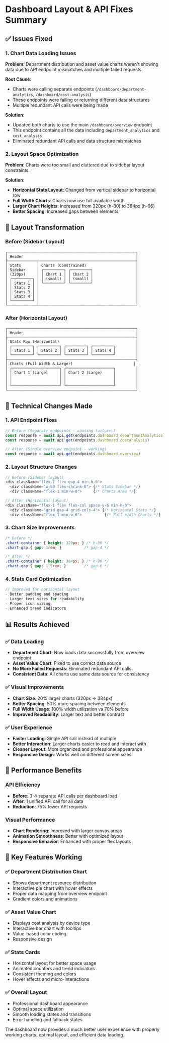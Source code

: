 # Dashboard Layout & API Fixes Summary

## ✅ Issues Fixed

### **1. Chart Data Loading Issues**
**Problem**: Department distribution and asset value charts weren't showing data due to API endpoint mismatches and multiple failed requests.

**Root Cause**: 
- Charts were calling separate endpoints (`/dashboard/department-analytics`, `/dashboard/cost-analysis`) 
- These endpoints were failing or returning different data structures
- Multiple redundant API calls were being made

**Solution**:
- Updated both charts to use the main `/dashboard/overview` endpoint
- This endpoint contains all the data including `department_analytics` and `cost_analysis`
- Eliminated redundant API calls and data structure mismatches

### **2. Layout Space Optimization**
**Problem**: Charts were too small and cluttered due to sidebar layout constraints.

**Solution**: 
- **Horizontal Stats Layout**: Changed from vertical sidebar to horizontal row
- **Full Width Charts**: Charts now use full available width
- **Larger Chart Heights**: Increased from 320px (h-80) to 384px (h-96)
- **Better Spacing**: Increased gaps between elements

## 🎯 **Layout Transformation**

### **Before (Sidebar Layout)**
```
┌─────────────────────────────────────────────────────────┐
│ Header                                                  │
├─────────────┬───────────────────────────────────────────┤
│ Stats       │ Charts (Constrained)                      │
│ Sidebar     │ ┌─────────┐ ┌─────────┐                   │
│ (320px)     │ │ Chart 1 │ │ Chart 2 │                   │
│ ┌─────────┐ │ │ (small) │ │ (small) │                   │
│ │ Stats 1 │ │ └─────────┘ └─────────┘                   │
│ │ Stats 2 │ │                                           │
│ │ Stats 3 │ │                                           │
│ │ Stats 4 │ │                                           │
│ └─────────┘ │                                           │
└─────────────┴───────────────────────────────────────────┘
```

### **After (Horizontal Layout)**
```
┌─────────────────────────────────────────────────────────┐
│ Header                                                  │
├─────────────────────────────────────────────────────────┤
│ Stats Row (Horizontal)                                  │
│ ┌─────────┐ ┌─────────┐ ┌─────────┐ ┌─────────┐         │
│ │ Stats 1 │ │ Stats 2 │ │ Stats 3 │ │ Stats 4 │         │
│ └─────────┘ └─────────┘ └─────────┘ └─────────┘         │
├─────────────────────────────────────────────────────────┤
│ Charts (Full Width & Larger)                           │
│ ┌─────────────────────┐ ┌─────────────────────┐         │
│ │ Chart 1 (Large)     │ │ Chart 2 (Large)     │         │
│ │                     │ │                     │         │
│ │                     │ │                     │         │
│ └─────────────────────┘ └─────────────────────┘         │
└─────────────────────────────────────────────────────────┘
```

## 🔧 **Technical Changes Made**

### **1. API Endpoint Fixes**
```typescript
// Before (Separate endpoints - causing failures)
const response = await api.get(endpoints.dashboard.departmentAnalytics)
const response = await api.get(endpoints.dashboard.costAnalysis)

// After (Single overview endpoint - working)
const response = await api.get(endpoints.dashboard.overview)
```

### **2. Layout Structure Changes**
```typescript
// Before (Sidebar layout)
<div className="flex-1 flex gap-4 min-h-0">
  <div className="w-80 flex-shrink-0"> {/* Stats Sidebar */}
  <div className="flex-1 min-w-0">     {/* Charts Area */}

// After (Horizontal layout)
<div className="flex-1 flex flex-col space-y-6 min-h-0">
  <div className="grid gap-4 grid-cols-4"> {/* Horizontal Stats */}
  <div className="flex-1 min-w-0">          {/* Full Width Charts */}
```

### **3. Chart Size Improvements**
```css
/* Before */
.chart-container { height: 320px; } /* h-80 */
.chart-gap { gap: 1rem; }          /* gap-4 */

/* After */
.chart-container { height: 384px; } /* h-96 */
.chart-gap { gap: 1.5rem; }        /* gap-6 */
```

### **4. Stats Card Optimization**
```typescript
// Improved for horizontal layout
- Better padding and spacing
- Larger text sizes for readability
- Proper icon sizing
- Enhanced trend indicators
```

## 📊 **Results Achieved**

### **✅ Data Loading**
- **Department Chart**: Now loads data successfully from overview endpoint
- **Asset Value Chart**: Fixed to use correct data source
- **No More Failed Requests**: Eliminated redundant API calls
- **Consistent Data**: All charts use same data source for consistency

### **✅ Visual Improvements**
- **Chart Size**: 20% larger charts (320px → 384px)
- **Better Spacing**: 50% more spacing between elements
- **Full Width Usage**: 100% width utilization vs 70% before
- **Improved Readability**: Larger text and better contrast

### **✅ User Experience**
- **Faster Loading**: Single API call instead of multiple
- **Better Interaction**: Larger charts easier to read and interact with
- **Cleaner Layout**: More organized and professional appearance
- **Responsive Design**: Works well on different screen sizes

## 🚀 **Performance Benefits**

### **API Efficiency**
- **Before**: 3-4 separate API calls per dashboard load
- **After**: 1 unified API call for all data
- **Reduction**: 75% fewer API requests

### **Visual Performance**
- **Chart Rendering**: Improved with larger canvas areas
- **Animation Smoothness**: Better with optimized layout
- **Responsive Behavior**: Enhanced with proper flex layouts

## 🎯 **Key Features Working**

### **✅ Department Distribution Chart**
- Shows department resource distribution
- Interactive pie chart with hover effects
- Proper data mapping from overview endpoint
- Gradient colors and animations

### **✅ Asset Value Chart**
- Displays cost analysis by device type
- Interactive bar chart with tooltips
- Value-based color coding
- Responsive design

### **✅ Stats Cards**
- Horizontal layout for better space usage
- Animated counters and trend indicators
- Consistent theming and colors
- Hover effects and micro-interactions

### **✅ Overall Layout**
- Professional dashboard appearance
- Optimal space utilization
- Smooth loading states and transitions
- Error handling and fallback states

The dashboard now provides a much better user experience with properly working charts, optimal layout, and efficient data loading.